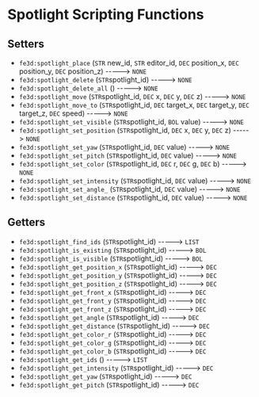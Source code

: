 # Spotlight Scripting Functions

## Setters

- `fe3d:spotlight_place` (`STR` new_id, `STR` editor_id, `DEC` position_x, `DEC` position_y, `DEC` position_z) -----> `NONE`
- `fe3d:spotlight_delete` (`STR`spotlight_id) -----> `NONE`
- `fe3d:spotlight_delete_all` () -----> `NONE`
- `fe3d:spotlight_move` (`STR`spotlight_id, `DEC` x, `DEC` y, `DEC` z) -----> `NONE`
- `fe3d:spotlight_move_to` (`STR`spotlight_id, `DEC` target_x, `DEC` target_y, `DEC` target_z, `DEC` speed) -----> `NONE`
- `fe3d:spotlight_set_visible` (`STR`spotlight_id, `BOL` value) -----> `NONE`
- `fe3d:spotlight_set_position` (`STR`spotlight_id, `DEC` x, `DEC` y, `DEC` z) -----> `NONE`
- `fe3d:spotlight_set_yaw` (`STR`spotlight_id, `DEC` value) -----> `NONE`
- `fe3d:spotlight_set_pitch` (`STR`spotlight_id, `DEC` value) -----> `NONE`
- `fe3d:spotlight_set_color` (`STR`spotlight_id, `DEC` r, `DEC` g, `DEC` b) -----> `NONE`
- `fe3d:spotlight_set_intensity` (`STR`spotlight_id, `DEC` value) -----> `NONE`
- `fe3d:spotlight_set_angle_` (`STR`spotlight_id, `DEC` value) -----> `NONE`
- `fe3d:spotlight_set_distance` (`STR`spotlight_id, `DEC` value) -----> `NONE`

## Getters

- `fe3d:spotlight_find_ids` (`STR`spotlight_id) -----> `LIST`
- `fe3d:spotlight_is_existing` (`STR`spotlight_id) -----> `BOL`
- `fe3d:spotlight_is_visible` (`STR`spotlight_id) -----> `BOL`
- `fe3d:spotlight_get_position_x` (`STR`spotlight_id) -----> `DEC`
- `fe3d:spotlight_get_position_y` (`STR`spotlight_id) -----> `DEC`
- `fe3d:spotlight_get_position_z` (`STR`spotlight_id) -----> `DEC`
- `fe3d:spotlight_get_front_x` (`STR`spotlight_id) -----> `DEC`
- `fe3d:spotlight_get_front_y` (`STR`spotlight_id) -----> `DEC`
- `fe3d:spotlight_get_front_z` (`STR`spotlight_id) -----> `DEC`
- `fe3d:spotlight_get_angle` (`STR`spotlight_id) -----> `DEC`
- `fe3d:spotlight_get_distance` (`STR`spotlight_id) -----> `DEC`
- `fe3d:spotlight_get_color_r` (`STR`spotlight_id) -----> `DEC`
- `fe3d:spotlight_get_color_g` (`STR`spotlight_id) -----> `DEC`
- `fe3d:spotlight_get_color_b` (`STR`spotlight_id) -----> `DEC`
- `fe3d:spotlight_get_ids` () -----> `LIST`
- `fe3d:spotlight_get_intensity` (`STR`spotlight_id) -----> `DEC`
- `fe3d:spotlight_get_yaw` (`STR`spotlight_id) -----> `DEC`
- `fe3d:spotlight_get_pitch` (`STR`spotlight_id) -----> `DEC`
